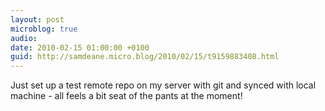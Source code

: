 ```yaml
---
layout: post
microblog: true
audio: 
date: 2010-02-15 01:00:00 +0100
guid: http://samdeane.micro.blog/2010/02/15/t9159883408.html
---
```

Just set up a test remote repo on my server with git and synced with local machine - all feels a bit seat of the pants at the moment!
